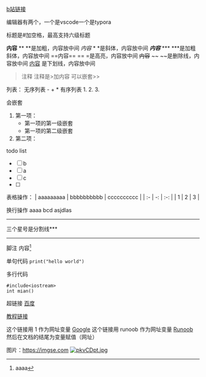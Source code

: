 [b站链接](https://www.bilibili.com/video/BV1bK4y1i7BY/?vd_source=d6a5f96ad32b26fc568392dcd47a2073)

编辑器有两个，一个是vscode一个是typora

标题是#加空格，最高支持六级标题

**内容**     ** **是加粗，内容放中间 
*内容*   * *是斜体，内容放中间
***内容***   *** ***是加粗斜体，内容放中间
==内容==   == =是高亮，内容放中间
~~内容~~   ~~ ~~是删除线，内容放中间
<u>内容</u>   <u> </u>是下划线，内容放中间


>注释      注释是>加内容 可以嵌套>>


列表：
无序列表 - + * 
有序列表 1. 2. 3.

会嵌套

1. 第一项：
    - 第一项的第一级嵌套
    - 第一项的第二级嵌套
2. 第二项：

todo list
   - [ ] b
   - [ ] a
   - [ ] c
   - [ ] 
表格操作：
| aaaaaaaaa | bbbbbbbbbb | cccccccccc |
| :- | -: | :-: |
| 1 | 2 | 3 |



换行操作
aaaa
bcd
asjdlas

***
三个星号是分割线***
***


脚注
内容[^1]

单句代码
`print("hello world")`

多行代码
```
#include<iostream>
int mian()

```

超链接
[百度](https://www.baidu.com)

[教程链接][run]

这个链接用 1 作为网址变量 [Google][1]
这个链接用 runoob 作为网址变量 [Runoob][runoob]
然后在文档的结尾为变量赋值（网址）




[run]:https://www.runoob.com/markdown/md-tutorial.html
[^1]:aaaa

[1]: http://www.google.com/
[runoob]: http://www.runoob.com/


图片：https://imgse.com
[![pkvCDpt.jpg](https://s21.ax1x.com/2024/08/04/pkvCDpt.jpg)](https://imgse.com/i/pkvCDpt)






